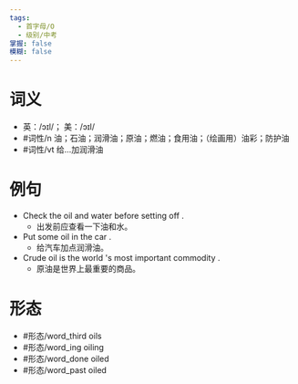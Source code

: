 ```yaml
---
tags:
  - 首字母/O
  - 级别/中考
掌握: false
模糊: false
---
```

# 词义
- 英：/ɔɪl/； 美：/ɔɪl/
- #词性/n  油；石油；润滑油；原油；燃油；食用油；（绘画用）油彩；防护油
- #词性/vt  给…加润滑油
# 例句
- Check the oil and water before setting off .
	- 出发前应查看一下油和水。
- Put some oil in the car .
	- 给汽车加点润滑油。
- Crude oil is the world 's most important commodity .
	- 原油是世界上最重要的商品。
# 形态
- #形态/word_third oils
- #形态/word_ing oiling
- #形态/word_done oiled
- #形态/word_past oiled
